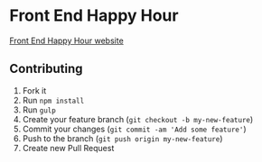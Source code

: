 # Front End Happy Hour
[Front End Happy Hour website](http://frontendhappyhour.com)

## Contributing
1. Fork it
2. Run `npm install`
3. Run `gulp`
4. Create your feature branch (`git checkout -b my-new-feature`)
5. Commit your changes (`git commit -am 'Add some feature'`)
6. Push to the branch (`git push origin my-new-feature`)
7. Create new Pull Request

